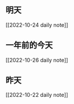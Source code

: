 ## 明天
[[2022-10-24 daily note]]

## 一年前的今天
[[2022-10-26 daily note]]
## 昨天
[[2022-10-22 daily note]]